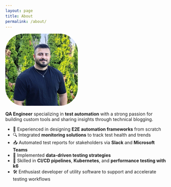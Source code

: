 ```yaml
---
layout: page
title: About
permalink: /about/
---
```


<img src="/assets/images/about/tarlan_ziyadov.jpg" alt="Avatar" style="width:45%;  border-radius:25%;">

**QA Engineer** specializing in **test automation** with a strong passion for building custom tools and sharing insights through technical blogging.

- 🧩 Experienced in designing **E2E automation frameworks** from scratch
- 🔍 Integrated **monitoring solutions** to track test health and trends
- 📤 Automated test reports for stakeholders via **Slack** and **Microsoft Teams**
- 🧪 Implemented **data-driven testing strategies**
- 🔧 Skilled in **CI/CD pipelines**, **Kubernetes**, and **performance testing with k6**
- 🛠️ Enthusiast developer of utility software to support and accelerate testing workflows
